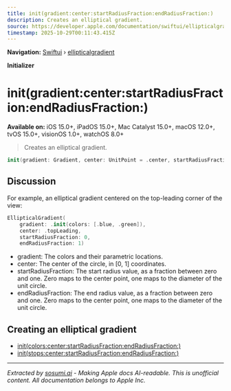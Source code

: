 ```yaml
---
title: init(gradient:center:startRadiusFraction:endRadiusFraction:)
description: Creates an elliptical gradient.
source: https://developer.apple.com/documentation/swiftui/ellipticalgradient/init(gradient:center:startradiusfraction:endradiusfraction:)
timestamp: 2025-10-29T00:11:43.415Z
---
```


**Navigation:** [Swiftui](/documentation/swiftui) › [ellipticalgradient](/documentation/swiftui/ellipticalgradient)

**Initializer**

# init(gradient:center:startRadiusFraction:endRadiusFraction:)

**Available on:** iOS 15.0+, iPadOS 15.0+, Mac Catalyst 15.0+, macOS 12.0+, tvOS 15.0+, visionOS 1.0+, watchOS 8.0+

> Creates an elliptical gradient.

```swift
init(gradient: Gradient, center: UnitPoint = .center, startRadiusFraction: CGFloat = 0, endRadiusFraction: CGFloat = 0.5)
```

## Discussion

For example, an elliptical gradient centered on the top-leading corner of the view:

```swift
EllipticalGradient(
    gradient: .init(colors: [.blue, .green]),
    center: .topLeading,
    startRadiusFraction: 0,
    endRadiusFraction: 1)
```

- gradient: The colors and their parametric locations.
- center: The center of the circle, in [0, 1] coordinates.
- startRadiusFraction: The start radius value, as a fraction between zero and one. Zero maps to the center point, one maps to the diameter of the unit circle.
- endRadiusFraction: The end radius value, as a fraction between zero and one. Zero maps to the center point, one maps to the diameter of the unit circle.

## Creating an elliptical gradient

- [init(colors:center:startRadiusFraction:endRadiusFraction:)](/documentation/swiftui/ellipticalgradient/init(colors:center:startradiusfraction:endradiusfraction:))
- [init(stops:center:startRadiusFraction:endRadiusFraction:)](/documentation/swiftui/ellipticalgradient/init(stops:center:startradiusfraction:endradiusfraction:))

---

*Extracted by [sosumi.ai](https://sosumi.ai) - Making Apple docs AI-readable.*
*This is unofficial content. All documentation belongs to Apple Inc.*

